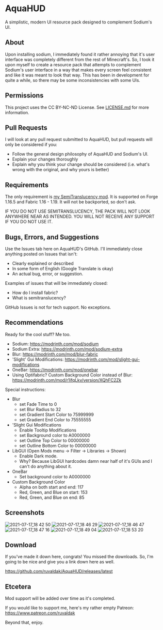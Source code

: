 # AquaHUD
A simplistic, modern UI resource pack designed to complement Sodium's UI.

## About
Upon installing sodium, I immediately found it rather annoying that it's user interface was completely different from the rest of Minecraft's. So, I took it upon myself to create a resource pack that attempts to complement Sodium's user interface in a way that makes every screen feel consistent and like it was meant to look that way. This has been in development for quite a while, so there may be some inconsistencies with some UIs.

## Permissions
This project uses the CC BY-NC-ND License.
See [LICENSE.md](https://github.com/ruvaldak/AquaHUD/blob/main/LICENSE.md) for more information.

## Pull Requests
I will look at any pull request submitted to AquaHUD, but pull requests will only be considered if you:
 * Follow the general design philosophy of AquaHUD and Sodium's UI.
 * Explain your changes thoroughly
 * Explain why you think your change should be considered (i.e. what's wrong with the original, and why yours is better)

## Requirements
The only requirement is [my SemiTranslucency mod](https://modrinth.com/mod/semitranslucency). It is supported on Forge 1.16.5 and Fabric 1.16 - 1.19. It will not be backported, so don't ask.

IF YOU DO NOT USE SEMITRANSLUCENCY, THE PACK WILL NOT LOOK ANYWHERE NEAR AS INTENDED. YOU WILL NOT RECEIVE ANY SUPPORT IF YOU DO NOT USE IT.

## Bugs, Errors, and Suggestions
Use the Issues tab here on AquaHUD's GitHub. I'll immediately close anything posted on Issues that isn't:
 * Clearly explained or described
 * In some form of English (Google Translate is okay)
 * An actual bug, error, or suggestion.

Examples of issues that will be immediately closed:
 * How do I install fabric?
 * What is semitranslucency?

GitHub Issues is not for tech support. No exceptions.

## Recommendations
Ready for the cool stuff? Me too.

 * Sodium: https://modrinth.com/mod/sodium
 * Sodium Extra: https://modrinth.com/mod/sodium-extra
 * Blur: https://modrinth.com/mod/blur-fabric
 * 'Slight' Gui Modifications: https://modrinth.com/mod/slight-gui-modifications
 * OneBar: https://modrinth.com/mod/onebar
 * Using Optifabric? Custom Background Color instead of Blur: https://modrinth.com/mod/r1ifqLkv/version/XQhFC2Zk

Special instructions:

 * Blur
      * set Fade Time to 0
      * set Blur Radius to 32
      * set Gradient Start Color to 75999999
      * set Gradient End Color to 75555555
 * 'Slight Gui Modifications
      * Enable Tooltip Modifications
      * set Background color to A0000000
      * set Outline Top Color to 00000000
      * set Outline Bottom Color to 00000000
 * LibGUI (Open Mods menu -> Filter -> Libraries -> Shown)
      * Enable Dark mode.
      * Why? Because LibGUI hardcodes damn near half of it's GUIs and I can't do anything about it.
 * OneBar
      * Set background color to A0000000
 * Custom Background Color
      * Alpha on both start and end: 117
      * Red, Green, and Blue on start: 153
      * Red, Green, and Blue on end: 85

## Screenshots

![2021-07-17_18 42 50](https://user-images.githubusercontent.com/15901769/126051017-7c89a89c-d10f-41aa-9a10-f6d963b244f8.png)
![2021-07-17_18 46 29](https://user-images.githubusercontent.com/15901769/126050951-7fe5d122-4a8e-44aa-860e-917523a2097c.png)
![2021-07-17_18 46 47](https://user-images.githubusercontent.com/15901769/126050957-6cee5df5-130f-4153-8148-ccb7e94390b4.png)
![2021-07-17_18 47 16](https://user-images.githubusercontent.com/15901769/126050958-3b9e41b8-48de-4ef0-b3f1-5d7f6c75cf86.png)
![2021-07-17_18 49 04](https://user-images.githubusercontent.com/15901769/126050959-95de22a4-2ec4-47b6-85bb-d6edfe28d453.png)
![2021-07-17_18 53 20](https://user-images.githubusercontent.com/15901769/126051002-28e5ff1b-6a3f-47b4-af73-f8bb62cc35e4.png)

## Download
If you've made it down here, congrats! You missed the downloads. So, I'm going to be nice and give you a link down here as well.

https://github.com/ruvaldak/AquaHUD/releases/latest

## Etcetera

Mod support will be added over time as it's completed.

If you would like to support me, here's my rather empty Patreon: https://www.patreon.com/ruvaldak

Beyond that, enjoy.
